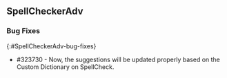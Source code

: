 ## SpellCheckerAdv

### Bug Fixes
{:#SpellCheckerAdv-bug-fixes}

* \#323730 - Now, the suggestions will be updated properly based on the Custom Dictionary on SpellCheck.
